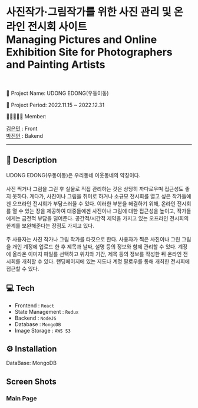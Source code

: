 <h1>
사진작가·그림작가를 위한 사진 관리 및 온라인 전시회 사이트<br/>
Managing Pictures and Online Exhibition Site for Photographers and Painting Artists
</h1>
<br/>
<p>
  🎨 Project Name: UDONG EDONG(우동이동)<br/>

  📆 Project Period: 2022.11.15 ~ 2022.12.31<br/>

  👩🏻‍🤝‍🧑🏻 Member: <br/>
  
  <a href="https://github.com/menuin">김은민</a> : Front <br/>
  <a href="https://github.com/parkjineon">박진언</a> : Bakend 
  
</p>

<hr/>

<h2>📃 Description</h2>
<p>
UDONG EDONG(우동이동)은 우리동네 이웃동네의 약칭이다. <br/><br/>
사진 찍거나 그림을 그린 후 실물로 직접 관리하는 것은 상당히 까다로우며 접근성도 좋지 못하다. 게다가, 사진이나 그림을 취미로 하거나 소규모 전시회를 열고 싶은 작가들에겐 오프라인 전시회가 부담스러울 수 있다. 이러한 부분을 해결하기 위해, 온라인 전시회를 열 수 있는 장을 제공하여 대중들에겐 사진이나 그림에 대한 접근성을 높이고, 작가들에게는 금전적 부담을 덜어준다. 공간적/시간적 제약을 가지고 있는 오프라인 전시회의 한계를 보완해준다는 장점도 가지고 있다.<br/>
<br/>
주 사용자는 사진 작가나 그림 작가를 타깃으로 한다. 사용자가 찍은 사진이나 그린 그림을 개인 계정에 업로드 한 후 제목과 날짜, 설명 등의 정보와 함께 관리할 수 있다. 계정에 올라온 이미지 파일를 선택하고 위치와 기간, 제목 등의 정보를 작성한 뒤 온라인 전시회를 개최할 수 있다. 랜딩페이지에 있는 지도나 계정 팔로우를 통해 개최한 전시회에 접근할 수 있다.
</p>

<h2>💻 Tech </h2>

- Frontend : ````React````<br/>
- State Management : ````Redux````<br/>
- Backend : ````NodeJS````<br/>
- Database : ````MongoDB````<br/>
- Image Storage : ````AWS S3````<br/>

<h2>⚙ Installation </h2>

DataBase: MongoDB

<h2> Screen Shots</h2>
<h3>Main Page</h3>

